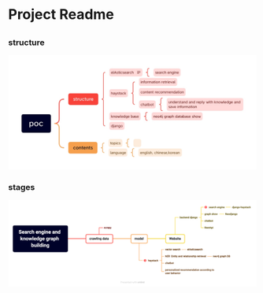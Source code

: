 # Project Readme
<!-- <h1> 一级标题 </h1> -->

## 
###  structure

![process](./resources/unnamed.jpeg)

### stages
<!-- <h3> 三级标题 -->
![process](./resources/Search%20engine%20and%20knowledge%20graph%20building.png)


#### 
<!-- <h4> 四级标题 -->

#####  
<!-- <h5> 五级标题 -->

######  
<!-- <h6> 六级标题 -->